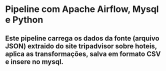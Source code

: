 # Pipeline com Apache Airflow, Mysql e Python

 ## Este pipeline carrega os dados da fonte (arquivo JSON) extraido do site tripadvisor sobre hoteis, aplica as transformações, salva em formato CSV e insere no mysql.

